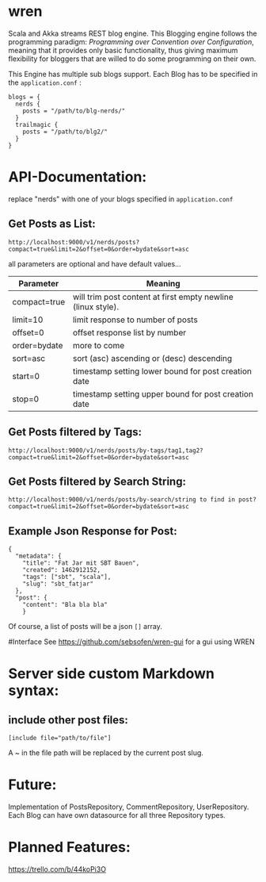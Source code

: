   
# wren
Scala and Akka streams REST blog engine. 
This Blogging engine follows the programming paradigm: *Programming over Convention over Configuration*, meaning
that it provides only basic functionality, thus giving maximum flexibility for bloggers that are willed to do some programming on their own.

This Engine has multiple sub blogs support. Each Blog has to be specified in the ```application.conf``` : 

```
blogs = {
  nerds {
    posts = "/path/to/blg-nerds/"
  }
  trailmagic {
    posts = "/path/to/blg2/"
  }
}
```



# API-Documentation:

replace "nerds" with one of your blogs specified in ```application.conf```

## Get Posts as List:

```
http://localhost:9000/v1/nerds/posts?compact=true&limit=2&offset=0&order=bydate&sort=asc
```

all parameters are optional and have default values...

| Parameter  | Meaning |
| ------------- | ------------- |
| compact=true  | will trim post content at first empty newline (linux style).  |
| limit=10  | limit response to number of posts |
| offset=0 | offset response list by number |
| order=bydate | more to come |
| sort=asc | sort (asc) ascending or (desc) descending | 
| start=0 | timestamp setting lower bound for post creation date |
| stop=0 | timestamp setting upper bound for post creation date |


## Get Posts filtered by Tags:

```
http://localhost:9000/v1/nerds/posts/by-tags/tag1,tag2?compact=true&limit=2&offset=0&order=bydate&sort=asc
```

## Get Posts filtered by Search String:

```
http://localhost:9000/v1/nerds/posts/by-search/string to find in post?compact=true&limit=2&offset=0&order=bydate&sort=asc
```

## Example Json Response for Post:

```
{
  "metadata": {
    "title": "Fat Jar mit SBT Bauen",
    "created": 1462912152,
    "tags": ["sbt", "scala"],
    "slug": "sbt_fatjar"
  },
  "post": {
    "content": "Bla bla bla"
    }
```

Of course, a list of posts will be a json ```[]``` array.

#Interface
See  https://github.com/sebsofen/wren-gui for a gui using WREN

# Server side custom Markdown syntax:

## include other post files:

```
[include file="path/to/file"]
```

A *~* in the file path will be replaced by the current post slug.


# Future:
Implementation of PostsRepository, CommentRepository, UserRepository. Each Blog can have own datasource for all three Repository types.

# Planned Features:

https://trello.com/b/44koPi3O